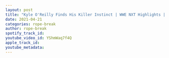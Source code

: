 ```yaml
---
layout: post
title: "Kyle O'Reilly Finds His Killer Instinct | WWE NXT Highlights | Sarray Debuts"
date: 2021-04-21
categories: rope-break
author: rope-break
spotify_track_id: 
youtube_video_id: YShmWaq7f4Q
apple_track_id: 
youtube_metadata: 
---
```


